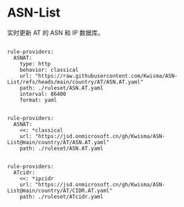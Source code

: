 
# ASN-List

实时更新 AT 的 ASN 和 IP 数据库。

<pre><code class="language-javascript">
rule-providers:
  ASNAT:
    type: http
    behavior: classical
    url: "https://raw.githubusercontent.com/Kwisma/ASN-List/refs/heads/main/country/AT/ASN.AT.yaml"
    path: ./ruleset/ASN.AT.yaml
    interval: 86400
    format: yaml
</code></pre>

<pre><code class="language-javascript">
rule-providers:
  ASNAT:
    <<: *classical
    url: "https://jsd.onmicrosoft.cn/gh/Kwisma/ASN-List@main/country/AT/ASN.AT.yaml"
    path: ./ruleset/ASN.AT.yaml
</code></pre>

<pre><code class="language-javascript">
rule-providers:
  ATcidr:
    <<: *ipcidr
    url: "https://jsd.onmicrosoft.cn/gh/Kwisma/ASN-List@main/country/AT/CIDR.AT.yaml"
    path: ./ruleset/ATcidr.yaml
</code></pre>